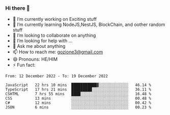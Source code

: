 ### Hi there 👋

<!--
**charlieScript/charlieScript** is a ✨ _special_ ✨ repository because its `README.md` (this file) appears on your GitHub profile.

Here are some ideas to get you started: -->

- 🔭 I’m currently working on Exciting stuff
- 🌱 I’m currently learning NodeJS,NestJS, BlockChain, and oother random stuff
- 👯 I’m looking to collaborate on anything
- 🤔 I’m looking for help with ...
- 💬 Ask me about anything
- 📫 How to reach me: gozione3@gmail.com
- 😄 Pronouns: HE/HIM
- ⚡ Fun fact: 
<!--START_SECTION:waka-->

```text
From: 12 December 2022 - To: 19 December 2022

JavaScript   22 hrs 10 mins  ███████████▓░░░░░░░░░░░░░   46.14 %
TypeScript   17 hrs 21 mins  █████████░░░░░░░░░░░░░░░░   36.11 %
CSHTML       7 hrs 55 mins   ████░░░░░░░░░░░░░░░░░░░░░   16.48 %
CSS          13 mins         ░░░░░░░░░░░░░░░░░░░░░░░░░   00.48 %
C#           12 mins         ░░░░░░░░░░░░░░░░░░░░░░░░░   00.42 %
JSON         6 mins          ░░░░░░░░░░░░░░░░░░░░░░░░░   00.23 %
```

<!--END_SECTION:waka-->
